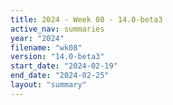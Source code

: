 ```yaml
---
title: 2024 - Week 08 - 14.0-beta3
active_nav: summaries
year: "2024"
filename: "wk08"
version: "14.0-beta3"
start_date: "2024-02-19"
end_date: "2024-02-25"
layout: "summary"
---
```

